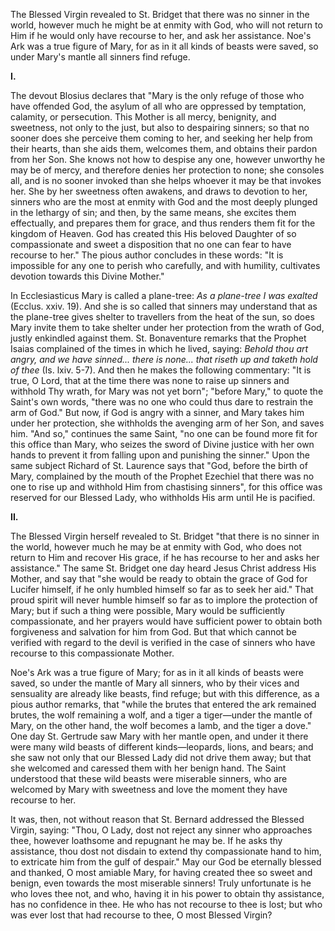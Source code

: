 
The Blessed Virgin revealed to St. Bridget that there was no sinner in the world, however much he might be at enmity with God, who will not return to Him if he would only have recourse to her, and ask her assistance. Noe\'s Ark was a true figure of Mary, for as in it all kinds of beasts were saved, so under Mary\'s mantle all sinners find refuge.

**I\.**

The devout Blosius declares that \"Mary is the only refuge of those who have offended God, the asylum of all who are oppressed by temptation, calamity, or persecution. This Mother is all mercy, benignity, and sweetness, not only to the just, but also to despairing sinners; so that no sooner does she perceive them coming to her, and seeking her help from their hearts, than she aids them, welcomes them, and obtains their pardon from her Son. She knows not how to despise any one, however unworthy he may be of mercy, and therefore denies her protection to none; she consoles all, and is no sooner invoked than she helps whoever it may be that invokes her. She by her sweetness often awakens, and draws to devotion to her, sinners who are the most at enmity with God and the most deeply plunged in the lethargy of sin; and then, by the same means, she excites them effectually, and prepares them for grace, and thus renders them fit for the kingdom of Heaven. God has created this His beloved Daughter of so compassionate and sweet a disposition that no one can fear to have recourse to her.\" The pious author concludes in these words: \"It is impossible for any one to perish who carefully, and with humility, cultivates devotion towards this Divine Mother.\"

In Ecclesiasticus Mary is called a plane-tree: *As a plane-tree I was exalted* (Ecclus. xxiv. 19). And she is so called that sinners may understand that as the plane-tree gives shelter to travellers from the heat of the sun, so does Mary invite them to take shelter under her protection from the wrath of God, justly enkindled against them. St. Bonaventure remarks that the Prophet Isaias complained of the times in which he lived, saying: *Behold thou art angry, and we have sinned... there is none... that riseth up and taketh hold of thee* (Is. lxiv. 5-7). And then he makes the following commentary: \"It is true, O Lord, that at the time there was none to raise up sinners and withhold Thy wrath, for Mary was not yet born\"; \"before Mary,\" to quote the Saint\'s own words, \"there was no one who could thus dare to restrain the arm of God.\" But now, if God is angry with a sinner, and Mary takes him under her protection, she withholds the avenging arm of her Son, and saves him. \"And so,\" continues the same Saint, \"no one can be found more fit for this office than Mary, who seizes the sword of Divine justice with her own hands to prevent it from falling upon and punishing the sinner.\" Upon the same subject Richard of St. Laurence says that \"God, before the birth of Mary, complained by the mouth of the Prophet Ezechiel that there was no one to rise up and withhold Him from chastising sinners\", for this office was reserved for our Blessed Lady, who withholds His arm until He is pacified.

**II\.**

The Blessed Virgin herself revealed to St. Bridget \"that there is no sinner in the world, however much he may be at enmity with God, who does not return to Him and recover His grace, if he has recourse to her and asks her assistance.\" The same St. Bridget one day heard Jesus Christ address His Mother, and say that \"she would be ready to obtain the grace of God for Lucifer himself, if he only humbled himself so far as to seek her aid.\" That proud spirit will never humble himself so far as to implore the protection of Mary; but if such a thing were possible, Mary would be sufficiently compassionate, and her prayers would have sufficient power to obtain both forgiveness and salvation for him from God. But that which cannot be verified with regard to the devil is verified in the case of sinners who have recourse to this compassionate Mother.

Noe\'s Ark was a true figure of Mary; for as in it all kinds of beasts were saved, so under the mantle of Mary all sinners, who by their vices and sensuality are already like beasts, find refuge; but with this difference, as a pious author remarks, that \"while the brutes that entered the ark remained brutes, the wolf remaining a wolf, and a tiger a tiger—under the mantle of Mary, on the other hand, the wolf becomes a lamb, and the tiger a dove.\" One day St. Gertrude saw Mary with her mantle open, and under it there were many wild beasts of different kinds—leopards, lions, and bears; and she saw not only that our Blessed Lady did not drive them away; but that she welcomed and caressed them with her benign hand. The Saint understood that these wild beasts were miserable sinners, who are welcomed by Mary with sweetness and love the moment they have recourse to her.

It was, then, not without reason that St. Bernard addressed the Blessed Virgin, saying: \"Thou, O Lady, dost not reject any sinner who approaches thee, however loathsome and repugnant he may be. If he asks thy assistance, thou dost not disdain to extend thy compassionate hand to him, to extricate him from the gulf of despair.\" May our God be eternally blessed and thanked, O most amiable Mary, for having created thee so sweet and benign, even towards the most miserable sinners! Truly unfortunate is he who loves thee not, and who, having it in his power to obtain thy assistance, has no confidence in thee. He who has not recourse to thee is lost; but who was ever lost that had recourse to thee, O most Blessed Virgin?

